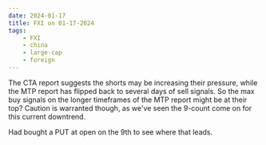 ```yaml
---
date: 2024-01-17
title: FXI on 01-17-2024
tags: 
    - FXI
    - china
    - large-cap
    - foreign
---
```

<div class="post">
<snapshot-grid 
    :reports="['2024/01/16/CTA/FXI', '2024/01/17/CTA/FXI', '2024/01/17/MTP/FXI']"
    chart="2024/01/17/Chart/FXI"
/>
<p>
The CTA report suggests the shorts may be increasing their pressure,
while the MTP report has flipped back to several days of sell signals.
So the max buy signals on the longer timeframes of the MTP report might be at their top?
Caution is warranted though, as we've seen the 9-count come on for this current downtrend.
</p>
<p>
Had bought a PUT at open on the 9th to see where that leads.
</p>
</div>